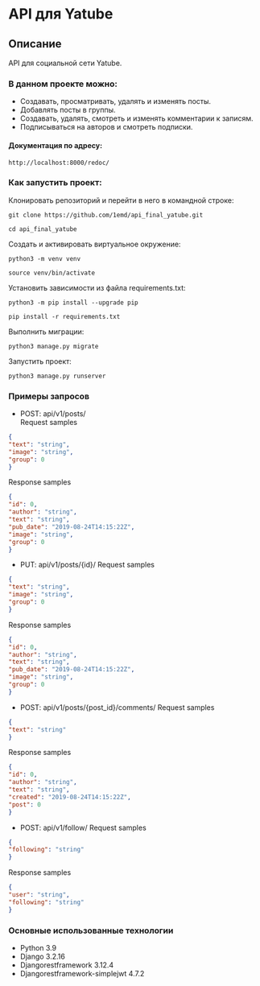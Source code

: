 # API для Yatube

## Описание

API для социальной сети Yatube.

### В данном проекте можно:
* Создавать, просматривать, удалять и изменять посты.
* Добавлять посты в группы.
* Создавать, удалять, смотреть и изменять комментарии к записям.
* Подписываться на авторов и смотреть подписки.

#### Документация по адресу:
```
http://localhost:8000/redoc/
```

### Как запустить проект:

Клонировать репозиторий и перейти в него в командной строке:

```
git clone https://github.com/1emd/api_final_yatube.git 
```

```
cd api_final_yatube
```

Cоздать и активировать виртуальное окружение:

```
python3 -m venv venv
```

```
source venv/bin/activate
```

Установить зависимости из файла requirements.txt:

```
python3 -m pip install --upgrade pip
```

```
pip install -r requirements.txt
```

Выполнить миграции:

```
python3 manage.py migrate
```

Запустить проект:

```
python3 manage.py runserver
```

### Примеры запросов
- POST: api/v1/posts/  
Request samples 
```json
{
"text": "string",
"image": "string",
"group": 0
} 
```
Response samples
```json
{
"id": 0,
"author": "string",
"text": "string",
"pub_date": "2019-08-24T14:15:22Z",
"image": "string",
"group": 0
}
```
- PUT: api/v1/posts/{id}/
Request samples 
```json
{
"text": "string",
"image": "string",
"group": 0
}
```
Response samples
```json
{
"id": 0,
"author": "string",
"text": "string",
"pub_date": "2019-08-24T14:15:22Z",
"image": "string",
"group": 0
}
```
- POST: api/v1/posts/{post_id}/comments/
Request samples
```json
{
"text": "string"
}
```
Response samples
```json
{
"id": 0,
"author": "string",
"text": "string",
"created": "2019-08-24T14:15:22Z",
"post": 0
}
```
- POST: api/v1/follow/
Request samples 
```json
{
"following": "string"
}
```
Response samples
```json
{
"user": "string",
"following": "string"
}
```

### Основные использованные технологии
- Python 3.9
- Django 3.2.16
- Djangorestframework 3.12.4
- Djangorestframework-simplejwt 4.7.2
